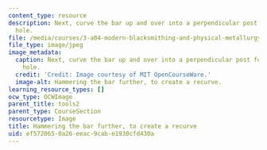 ```yaml
---
content_type: resource
description: Next, curve the bar up and over into a perpendicular post for the hardy
  hole.
file: /media/courses/3-a04-modern-blacksmithing-and-physical-metallurgy-fall-2008/ef5720650a26eeac9cabe1930cfd430a_140.jpg
file_type: image/jpeg
image_metadata:
  caption: Next, curve the bar up and over into a perpendicular post for the hardy
    hole.
  credit: 'Credit: Image courtesy of MIT OpenCourseWare.'
  image-alt: Hammering the bar further, to create a recurve.
learning_resource_types: []
ocw_type: OCWImage
parent_title: tools2
parent_type: CourseSection
resourcetype: Image
title: Hammering the bar further, to create a recurve
uid: ef572065-0a26-eeac-9cab-e1930cfd430a
---
```

